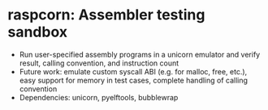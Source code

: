 # raspcorn: Assembler testing sandbox

- Run user-specified assembly programs in a unicorn emulator and verify result, calling convention, and instruction count
- Future work: emulate custom syscall ABI (e.g. for malloc, free, etc.), easy support for memory in test cases, complete handling of calling convention
- Dependencies: unicorn, pyelftools, bubblewrap

